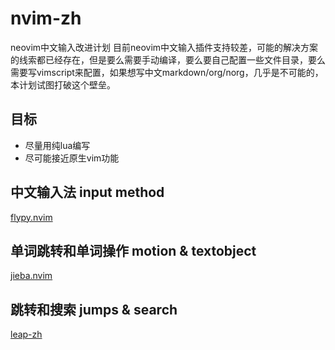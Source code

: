 # nvim-zh
neovim中文输入改进计划
目前neovim中文输入插件支持较差，可能的解决方案的线索都已经存在，但是要么需要手动编译，要么要自己配置一些文件目录，要么需要写vimscript来配置，如果想写中文markdown/org/norg，几乎是不可能的，本计划试图打破这个壁垒。

## 目标
- 尽量用纯lua编写
- 尽可能接近原生vim功能

## 中文输入法 input method
[flypy.nvim](https://github.com/noearc/flypy.nvim)

## 单词跳转和单词操作 motion & textobject
[jieba.nvim](https://github.com/noearc/jieba.nvim)

## 跳转和搜索 jumps & search
[leap-zh](https://github.com/noearc/leap-zh.nvim)
